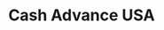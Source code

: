 ---
title: Cash Advance USA
slug: cash-advance-usa
updated-on: '2024-05-30T13:44:31.749Z'
created-on: '2024-05-30T13:41:46.671Z'
published-on: '2024-05-30T13:54:32.469Z'
f_city-state-2:
- cms/city/flagstaff-az.md
- cms/city/donalsonville-ga.md
- cms/city/morris-mi.md
- cms/city/prescott-valley-az.md
f_locations:
- cms/payday-loan/cash-advance-usa-6591.md
- cms/payday-loan/cash-advance-usa-6592.md
- cms/payday-loan/cash-advance-usa-6593.md
- cms/payday-loan/cash-advance-usa-6594.md
- cms/payday-loan/cash-advance-usa-6595.md
f_states:
- cms/state/arizona.md
- cms/state/georgia.md
- cms/state/michigan.md
layout: '[company].html'
tags: company
---
